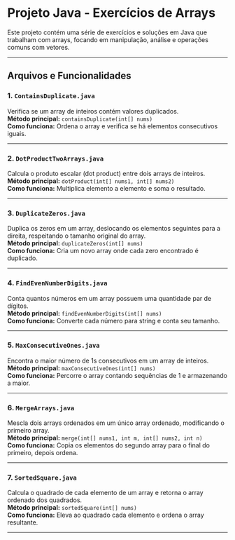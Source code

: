 # Projeto Java - Exercícios de Arrays

Este projeto contém uma série de exercícios e soluções em Java que trabalham com arrays, focando em manipulação, análise e operações comuns com vetores.

---

## Arquivos e Funcionalidades

### 1. `ContainsDuplicate.java`

Verifica se um array de inteiros contém valores duplicados.  
**Método principal:** `containsDuplicate(int[] nums)`  
**Como funciona:** Ordena o array e verifica se há elementos consecutivos iguais.

---

### 2. `DotProductTwoArrays.java`

Calcula o produto escalar (dot product) entre dois arrays de inteiros.  
**Método principal:** `dotProduct(int[] nums1, int[] nums2)`  
**Como funciona:** Multiplica elemento a elemento e soma o resultado.

---

### 3. `DuplicateZeros.java`

Duplica os zeros em um array, deslocando os elementos seguintes para a direita, respeitando o tamanho original do array.  
**Método principal:** `duplicateZeros(int[] nums)`  
**Como funciona:** Cria um novo array onde cada zero encontrado é duplicado.

---

### 4. `FindEvenNumberDigits.java`

Conta quantos números em um array possuem uma quantidade par de dígitos.  
**Método principal:** `findEvenNumberDigits(int[] nums)`  
**Como funciona:** Converte cada número para string e conta seu tamanho.

---

### 5. `MaxConsecutiveOnes.java`

Encontra o maior número de 1s consecutivos em um array de inteiros.  
**Método principal:** `maxConsecutiveOnes(int[] nums)`  
**Como funciona:** Percorre o array contando sequências de 1 e armazenando a maior.

---

### 6. `MergeArrays.java`

Mescla dois arrays ordenados em um único array ordenado, modificando o primeiro array.  
**Método principal:** `merge(int[] nums1, int m, int[] nums2, int n)`  
**Como funciona:** Copia os elementos do segundo array para o final do primeiro, depois ordena.

---

### 7. `SortedSquare.java`

Calcula o quadrado de cada elemento de um array e retorna o array ordenado dos quadrados.  
**Método principal:** `sortedSquare(int[] nums)`  
**Como funciona:** Eleva ao quadrado cada elemento e ordena o array resultante.

---
